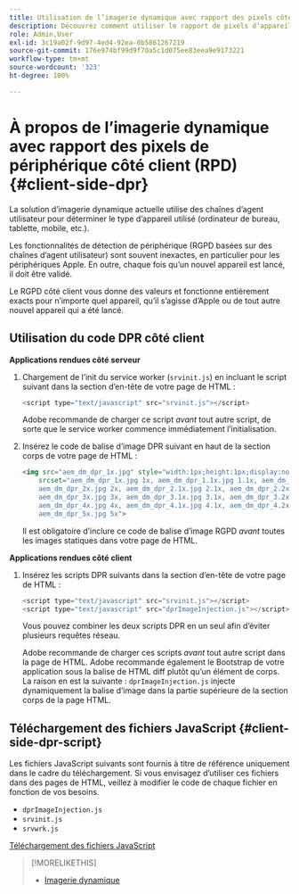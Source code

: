 ```yaml
---
title: Utilisation de l’imagerie dynamique avec rapport des pixels côté client
description: Découvrez comment utiliser le rapport de pixels d’appareil côté client avec l’imagerie dynamique dans Adobe Experience Manager as a Cloud Service avec Dynamic Media.
role: Admin,User
exl-id: 3c19a02f-9d97-4ed4-92ea-0b5861267219
source-git-commit: 176e974bf99d9f70a5c1d075ee83eea9e9173221
workflow-type: tm+mt
source-wordcount: '323'
ht-degree: 100%

---
```


# À propos de l’imagerie dynamique avec rapport des pixels de périphérique côté client (RPD) {#client-side-dpr}

La solution d’imagerie dynamique actuelle utilise des chaînes d’agent utilisateur pour déterminer le type d’appareil utilisé (ordinateur de bureau, tablette, mobile, etc.).

Les fonctionnalités de détection de périphérique (RGPD basées sur des chaînes d’agent utilisateur) sont souvent inexactes, en particulier pour les périphériques Apple. En outre, chaque fois qu’un nouvel appareil est lancé, il doit être validé.

Le RGPD côté client vous donne des valeurs et fonctionne entièrement exacts pour n’importe quel appareil, qu’il s’agisse d’Apple ou de tout autre nouvel appareil qui a été lancé.

## Utilisation du code DPR côté client

**Applications rendues côté serveur**

1. Chargement de l’init du service worker (`srvinit.js`) en incluant le script suivant dans la section d’en-tête de votre page de HTML :

   ```javascript
   <script type="text/javascript" src="srvinit.js"></script>
   ```

   Adobe recommande de charger ce script _avant_ tout autre script, de sorte que le service worker commence immédiatement l’initialisation.

1. Insérez le code de balise d’image DPR suivant en haut de la section corps de votre page de HTML :

   ```html
   <img src="aem_dm_dpr_1x.jpg" style="width:1px;height:1px;display:none"
       srcset="aem_dm_dpr_1x.jpg 1x, aem_dm_dpr_1.1x.jpg 1.1x, aem_dm_dpr_1.2x.jpg 1.2x, aem_dm_dpr_1.3x.jpg 1.3x, aem_dm_dpr_1.4x.jpg 1.4x, aem_dm_dpr_1.5x.jpg 1.5x, aem_dm_dpr_1.6x.jpg 1.6x,          aem_dm_dpr_1.7x.jpg 1.7x, aem_dm_dpr_1.8x.jpg 1.8x, aem_dm_dpr_1.9x.jpg 1.9x,
       aem_dm_dpr_2x.jpg 2x, aem_dm_dpr_2.1x.jpg 2.1x, aem_dm_dpr_2.2x.jpg 2.2x, aem_dm_dpr_2.3x.jpg 2.3x, aem_dm_dpr_2.4x.jpg 2.4x, aem_dm_dpr_2.5x.jpg 2.5x, aem_dm_dpr_2.6x.jpg 2.6x, aem_dm_dpr_2.7x.jpg 2.7x, aem_dm_dpr_2.8x.jpg 2.8x, aem_dm_dpr_2.9x.jpg 2.9x,
       aem_dm_dpr_3x.jpg 3x, aem_dm_dpr_3.1x.jpg 3.1x, aem_dm_dpr_3.2x.jpg 3.2x, aem_dm_dpr_3.3x.jpg 3.3x, aem_dm_dpr_3.4x.jpg 3.4x, aem_dm_dpr_3.5x.jpg 3.5x, aem_dm_dpr_3.6x.jpg 3.6x, aem_dm_dpr_3.7x.jpg 3.7x, aem_dm_dpr_3.8x.jpg 3.8x, aem_dm_dpr_3.9x.jpg 3.9x,
       aem_dm_dpr_4x.jpg 4x, aem_dm_dpr_4.1x.jpg 4.1x, aem_dm_dpr_4.2x.jpg 4.2x, aem_dm_dpr_4.3x.jpg 4.3x, aem_dm_dpr_4.4x.jpg 4.4x, aem_dm_dpr_4.5x.jpg 4.5x, aem_dm_dpr_4.6x.jpg 4.6x, aem_dm_dpr_4.7x.jpg 4.7x, aem_dm_dpr_4.8x.jpg 4.8x, aem_dm_dpr_4.9x.jpg 4.9x,
       aem_dm_dpr_5x.jpg 5x">
   ```

   Il est obligatoire d’inclure ce code de balise d’image RGPD _avant_ toutes les images statiques dans votre page de HTML.

**Applications rendues côté client**

1. Insérez les scripts DPR suivants dans la section d’en-tête de votre page de HTML :

   ```javascript
   <script type="text/javascript" src="srvinit.js"></script>
   <script type="text/javascript" src="dprImageInjection.js"></script>
   ```

   Vous pouvez combiner les deux scripts DPR en un seul afin d’éviter plusieurs requêtes réseau.

   Adobe recommande de charger ces scripts _avant_ tout autre script dans la page de HTML.
Adobe recommande également le Bootstrap de votre application sous la balise de HTML diff plutôt qu’un élément de corps. La raison en est la suivante : `dprImageInjection.js` injecte dynamiquement la balise d’image dans la partie supérieure de la section corps de la page HTML.

## Téléchargement des fichiers JavaScript {#client-side-dpr-script}

Les fichiers JavaScript suivants sont fournis à titre de référence uniquement dans le cadre du téléchargement. Si vous envisagez d’utiliser ces fichiers dans des pages de HTML, veillez à modifier le code de chaque fichier en fonction de vos besoins.

* `dprImageInjection.js`
* `srvinit.js`
* `srvwrk.js`

[Téléchargement des fichiers JavaScript](/help/assets/assets-dm/aem-dynamicmedia-smartimaging-dpr.zip)

>[!MORELIKETHIS]
>
>* [Imagerie dynamique](/help/assets/imaging-faq.md)

